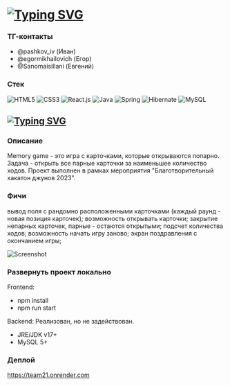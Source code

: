 # [![Typing SVG](https://readme-typing-svg.demolab.com?font=Fira+Code&weight=500&size=50&duration=3800&pause=1000&color=FF0000&center=true&vCenter=true&random=false&width=950&height=80&lines=Team+21)](https://git.io/typing-svg)

### ТГ-контакты
- @pashkov_iv (Иван)
- @egormikhailovich (Егор)
- @Sanomaisillani (Евгений)

### Стек
![HTML5](https://img.shields.io/badge/-HTML5-%23E44D27?style=flat-square&logo=html5&logoColor=ffffff)
![CSS3](https://img.shields.io/badge/-CSS3-%231572B6?style=flat-square&logo=css3)
![React.js](https://img.shields.io/badge/-React.js-%23282C34?style=flat-square&logo=react)
![Java](https://img.shields.io/badge/Java-ED8B00?style=flat-square&logo=openjdk&logoColor=white)
![Spring](https://img.shields.io/badge/Spring-6DB33F?style=flat-square&logo=spring&logoColor=white)
![Hibernate](https://img.shields.io/badge/Hibernate-59666C?style=flat-square&logo=Hibernate&logoColor=white)
![MySQL](https://img.shields.io/badge/MySQL-00000F?style=flat-square&logo=mysql&logoColor=white)

## [![Typing SVG](https://readme-typing-svg.demolab.com?font=Fira+Code&size=40&duration=3800&pause=1000&color=FF0000&center=true&vCenter=true&random=false&width=950&height=80&lines=Memory+Game+project)](https://git.io/typing-svg)

### Описание
Memory game - это игра с карточками, которые открываются попарно.
Задача - открыть все парные карточки за наименьшее количество ходов.
Проект выполнен в рамках мероприятия "Благотворительный хакатон джунов 2023".

### Фичи
вывод поля с рандомно расположенными карточками (каждый раунд - новая позиция карточек);
возможность открывать карточки;
закрытие непарных карточек, парные - остаются открытыми;
подсчет количества ходов;
возможность начать игру заново;
экран поздравления с окончанием игры;

![Screenshot](https://github.com/e-gorkavyi/team21/java-front/01.png)


### Развернуть проект локально
Frontend:
- npm install
- npm run start

Backend:
Реализован, но не задействован.
- JRE/JDK v17+
- MySQL 5+


### Деплой
https://team21.onrender.com
